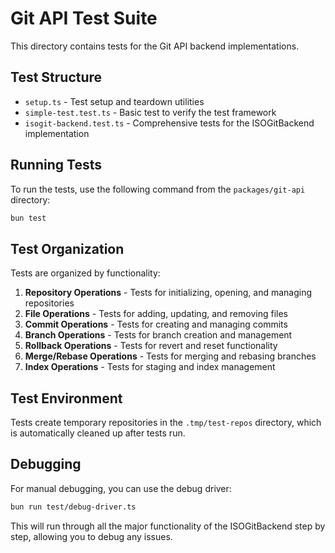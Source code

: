 # Git API Test Suite

This directory contains tests for the Git API backend implementations.

## Test Structure

- `setup.ts` - Test setup and teardown utilities
- `simple-test.test.ts` - Basic test to verify the test framework
- `isogit-backend.test.ts` - Comprehensive tests for the ISOGitBackend implementation

## Running Tests

To run the tests, use the following command from the `packages/git-api` directory:

```bash
bun test
```

## Test Organization

Tests are organized by functionality:

1. **Repository Operations** - Tests for initializing, opening, and managing repositories
2. **File Operations** - Tests for adding, updating, and removing files
3. **Commit Operations** - Tests for creating and managing commits
4. **Branch Operations** - Tests for branch creation and management
5. **Rollback Operations** - Tests for revert and reset functionality
6. **Merge/Rebase Operations** - Tests for merging and rebasing branches
7. **Index Operations** - Tests for staging and index management

## Test Environment

Tests create temporary repositories in the `.tmp/test-repos` directory, which is automatically cleaned up after tests run.

## Debugging

For manual debugging, you can use the debug driver:

```bash
bun run test/debug-driver.ts
```

This will run through all the major functionality of the ISOGitBackend step by step, allowing you to debug any issues.